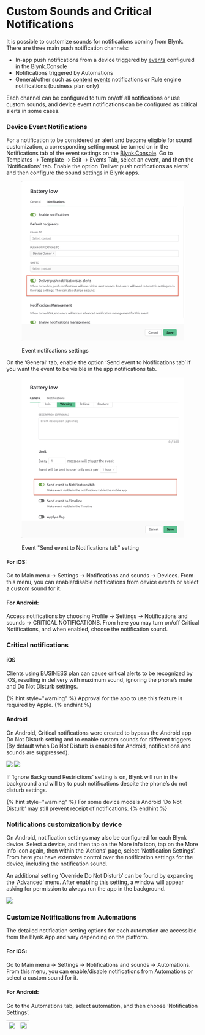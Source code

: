 # Custom Sounds and Critical Notifications

It is possible to customize sounds for notifications coming from Blynk. There are three main push notification channels:

* In-app push notifications from a device triggered by [events](../custom-events/events-general-setting.md) configured in the Blynk.Console&#x20;
* Notifications triggered by Automations&#x20;
* General/other such as [content events](../custom-events/events-content-events.md) notifications or Rule engine notifications (business plan only)

Each channel can be configured to turn on/off all notifications or use custom sounds, and device event notifications can be configured as critical alerts in some cases.&#x20;

### Device Event Notifications

For a notification to be considered an alert and become eligible for sound customization, a corresponding setting must be turned on in the Notifications tab of the event settings on the [Blynk.Console](https://blynk.cloud/).  Go to Templates -> Template -> Edit -> Events Tab, select an event, and then the ‘Notifications’ tab. Enable the option ‘Deliver push notifications as alerts’ and then configure the sound settings in Blynk apps.

<figure><img src="../../../../.gitbook/assets/image (2).png" alt=""><figcaption><p>Event notifcations settings</p></figcaption></figure>

On the ‘General’ tab, enable the option ‘Send event to Notifications tab’ if you want the event to be visible in the app notifications tab.

<figure><img src="../../../../.gitbook/assets/image (1).png" alt=""><figcaption><p>Event "Send event to Notifications tab" setting</p></figcaption></figure>

#### For iOS:

Go to Main menu -> Settings -> Notifications and sounds -> Devices. From this menu, you can enable/disable notifications from device events or select a custom sound for it.

#### For Android:

Access notifications by choosing Profile -> Settings -> Notifications and sounds -> CRITICAL NOTIFICATIONS.  From here you may turn on/off Critical Notifications, and when enabled, choose the notification sound. &#x20;

### Critical notifications

#### iOS

Clients using [BUSINESS plan](https://blynk.io/pricing/business-plan) can cause critical alerts to be recognized by iOS, resulting in delivery with maximum sound, ignoring the phone’s mute and Do Not Disturb settings.

{% hint style="warning" %}
Approval for the app to use this feature is required by Apple.
{% endhint %}

#### Android

On Android, Critical notifications were created to bypass the Android app Do Not Disturb setting and to enable custom sounds for different triggers. (By default when Do Not Disturb is enabled for Android, notifications and sounds are suppressed).

![](https://lh4.googleusercontent.com/mpVqM6HCmq\_pNHXu\_kVBy3x4fogK6z4EcTmneJQDFSXbjyAO8eQs8E-DtJmdqbTDdYZTAFNelAt93rbMP7IhN0xEpfDoefPs1nNt0rKuHkNPDwLgjY-Yv69\_3Ge5849YkpA-fNEHHUi9HXgPkwUSqf7lD0kI-IvSSr7M1h49M\_ZioKA9MxISzHn-q6LdUw)    ![](https://lh6.googleusercontent.com/QlshOhaAvFfokgobt8PzwvdxnMmIWIJDTE3NJAM-nn317q4xDdat7FWcAQEVv7xmum2mjnZp9e2Z4MUsl\_5ib5LYgHkuIwSLFzr8ELDN\_IRBlNkpb5NcYwkXZjZ8Tar3mKtHRl4sW9F-CRyKAMK-9UCJza6mtHASJts3SASMbR7sjRm-a5A8Rlrq7FqXdQ)

If ‘Ignore Background Restrictions’ setting is on, Blynk will run in the background and will try to push notifications despite the phone’s do not disturb settings.

{% hint style="warning" %}
For some device models Android ‘Do Not Disturb’ may still prevent receipt of notifications.
{% endhint %}

### Notifications customization by device

On Android, notification settings may also be configured for each Blynk device. Select a device, and then tap on the More info icon, tap on the More info icon again, then within the ‘Actions’ page, select ‘Notification Settings’. From here you have extensive control over the notification settings for the device, including the notification sound.

An additional setting ‘Override Do Not Disturb’ can be found by expanding the ‘Advanced’ menu. After enabling this setting, a window will appear asking for permission to always run the app in the background.

![](https://lh4.googleusercontent.com/UlvJN22bwAdjDz78ECtZz0mRF-mk0hTOp8rSo8vghpX40CulhunmV\_79lNyATEudfqR0Tk-j6S\_4BpBbGfVfLjN4vPgbLf5aRc-xCGebIQHV6dw02IC-FQGP7qoO-k0gI1bXymGlG69A7pQ\_b55HbGfUrGGYvi0UqPAP5onR8dVq3f-8mxSTHlIsruEoig)



### Customize Notifications from Automations

The detailed notification setting options for each automation are accessible from the Blynk.App and vary depending on the platform.&#x20;

#### For iOS:

Go to Main menu -> Settings -> Notifications and sounds -> Automations. From this menu, you can enable/disable notifications from Automations or select a custom sound for it.

#### For Android:

Go to the Automations tab, select automation, and then choose ‘Notification Settings’.

| ![](https://lh3.googleusercontent.com/TUtmfIlLfuWJAU3ofNzZqMMfJXP2WzUjUhghhvUMiaDHpY4ciZXraNYfxiFlSKHgvrKNInZavwGzPa8L86EMZcJQSwEVczKnBo5iIYxKboOPenABzJwJOBJtC\_BQ0GYb2s7v9M06rL5-ybcpPGgF2JEstnWWUpIpQa9HNx2h4hUptduxjbY9kg4saPe9OQ) | ![](https://lh5.googleusercontent.com/Qy-vyLljcpRWigkCtZ8o7fAgpyMd8sV\_P\_3Gy1vtLcVQ9vh8sY\_BuzJ5kePyKRHxXf4VSUa6suJ3QYM5MKyuXm9s82lp1X-c2L1iQoUktYiy9SIXg4RE27um6PxSHhlON-etdqzszRcHU5sQtODllnSAYK5y7eV\_SPcKqkc0nv7EDHP\_nzusLwGbC7nTHQ) |
| -------------------------------------------------------------------------------------------------------------------------------------------------------------------------------------------------------------------------------------- | ------------------------------------------------------------------------------------------------------------------------------------------------------------------------------------------------------------------------------------------ |
